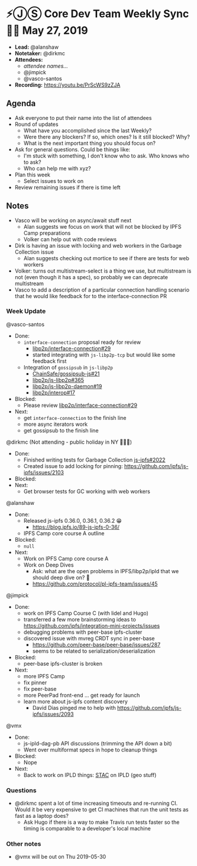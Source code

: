 # ⚡️ⒿⓈ Core Dev Team Weekly Sync 🙌🏽 May 27, 2019

- **Lead:** @alanshaw
- **Notetaker:** @dirkmc
- **Attendees:**
  - _attendee names..._
  - @jimpick
  - @vasco-santos
- **Recording:**  https://youtu.be/PrScWS9zZJA

## Agenda

- Ask everyone to put their name into the list of attendees
- Round of updates
  - What have you accomplished since the last Weekly?
  - Were there any blockers? If so, which ones? Is it still blocked? Why?
  - What is the next important thing you should focus on?
- Ask for general questions. Could be things like:
  - I'm stuck with something, I don't know who to ask. Who knows who to ask?
  - Who can help me with xyz?
- Plan this week
  - Select issues to work on
- Review remaining issues if there is time left


## Notes

- Vasco will be working on async/await stuff next
  - Alan suggests we focus on work that will not be blocked by IPFS Camp preparations
  - Volker can help out with code reviews
- Dirk is having an issue with locking and web workers in the Garbage Collection issue
  - Alan suggests checking out mortice to see if there are tests for web workers
- Volker: turns out multistream-select is a thing we use, but multistream is not (even though it has a spec), so probably we can deprecate multistream
- Vasco to add a description of a particular connection handling scenario that he would like feedback for to the interface-connection PR

### Week Update

@vasco-santos
  - Done:
    - `interface-connection` proposal ready for review
      - [libp2p/interface-connection#29](https://github.com/libp2p/interface-connection/pull/29)
      - started integrating with `js-libp2p-tcp` but would like some feedback first
    - Integration of `gossipsub` in `js-libp2p`
      - [ChainSafe/gossipsub-js#21](https://github.com/ChainSafe/gossipsub-js/pull/21)
      - [libp2p/js-libp2p#365](https://github.com/libp2p/js-libp2p/pull/365)
      - [libp2p/js-libp2p-daemon#19](https://github.com/libp2p/js-libp2p-daemon/pull/19)
      - [libp2p/interop#17](https://github.com/libp2p/interop/pull/17)
  - Blocked:
    - Please review [libp2p/interface-connection#29](https://github.com/libp2p/interface-connection/pull/29)
  - Next:
    - get `interface-connection` to the finish line
    - more async iterators work
    - get gossipsub to the finish line

@dirkmc (Not attending - public holiday in NY 🐀🍻🌴)
 - Done:
   - Finished writing tests for Garbage Collection [js-ipfs#2022](https://github.com/ipfs/js-ipfs/pull/2022)
   - Created issue to add locking for pinning: https://github.com/ipfs/js-ipfs/issues/2103
 - Blocked:
 - Next:
   - Get browser tests for GC working with web workers

@alanshaw
 - Done:
     - Released js-ipfs 0.36.0, 0.36.1, 0.36.2 😁
         - https://blog.ipfs.io/89-js-ipfs-0-36/
     - IPFS Camp core course A outline
 - Blocked:
     - `null`
 - Next:
     - Work on IPFS Camp core course A
     - Work on Deep Dives
         - Ask: what are the open problems in IPFS/libp2p/ipld that we should deep dive on? 🐋
         - https://github.com/protocol/pl-ipfs-team/issues/45

@jimpick
 - Done:
   - work on IPFS Camp Course C (with lidel and Hugo)
   - transferred a few more brainstorming ideas to https://github.com/ipfs/integration-mini-projects/issues
   - debugging problems with peer-base ipfs-cluster
   - discovered issue with mvreg CRDT sync in peer-base
     - https://github.com/peer-base/peer-base/issues/287
     - seems to be related to serialization/deserialization
 - Blocked:
   - peer-base ipfs-cluster is broken
 - Next:
   - more IPFS Camp
   - fix pinner
   - fix peer-base
   - more PeerPad front-end ... get ready for launch
   - learn more about js-ipfs content discovery
     - David Dias pinged me to help with https://github.com/ipfs/js-ipfs/issues/2093

@vmx
 - Done:
   - js-ipld-dag-pb API discussions (trimming the API down a bit)
   - Went over multiformat specs in hope to cleanup things
 - Blocked:
   - Nope
 - Next:
   - Back to work on IPLD things: [STAC](https://stacspec.org/) on IPLD (geo stuff)
 
### Questions

- @dirkmc spent a lot of time increasing timeouts and re-running CI. Would it be very expensive to get CI machines that run the unit tests as fast as a laptop does?
  - Ask Hugo if there is a way to make Travis run tests faster so the timing is comparable to a developer's local machine

### Other notes

- @vmx will be out on Thu 2019-05-30

